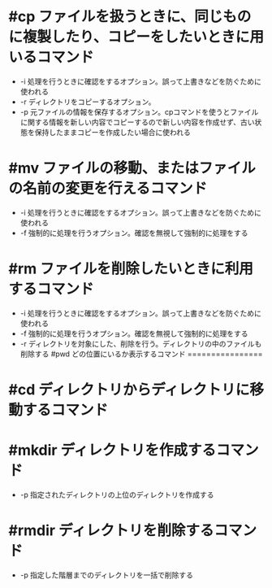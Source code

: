#cp 
ファイルを扱うときに、同じものに複製したり、コピーをしたいときに用いるコマンド
============================================================
  + -i 処理を行うときに確認をするオプション。誤って上書きなどを防ぐために使われる
  + -r ディレクトリをコピーするオプション。
  + -p 元ファイルの情報を保存するオプション。cpコマンドを使うとファイルに関する情報を新しい内容でコピーするので新しい内容を作成せず、古い状態を保持したままコピーを作成したい場合に使われる 

#mv
ファイルの移動、またはファイルの名前の変更を行えるコマンド
================================================
  + -i 処理を行うときに確認をするオプション。誤って上書きなどを防ぐために使われる
  + -f 強制的に処理を行うオプション。確認を無視して強制的に処理をする

#rm
ファイルを削除したいときに利用するコマンド
=================================
  + -i 処理を行うときに確認をするオプション。誤って上書きなどを防ぐために使われる
  + -f 強制的に処理を行うオプション。確認を無視して強制的に処理をする
  + -r ディレクトリを対象にした、削除を行う。ディレクトリの中のファイルも削除する
#pwd
どの位置にいるか表示するコマンド
================

#cd
ディレクトリからディレクトリに移動するコマンド
===================

#mkdir
ディレクトリを作成するコマンド
====================
  + -p 指定されたディレクトリの上位のディレクトリを作成する

#rmdir
ディレクトリを削除するコマンド
===================
  + -p 指定した階層までのディレクトリを一括で削除する


